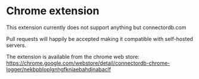 # Chrome extension

This extension currently does not support anything but connectordb.com

Pull requests will happily be accepted making it compatible with self-hosted servers.

The extension is available from the chrome web store: https://chrome.google.com/webstore/detail/connectordb-chrome-logger/nekbpbloplgnhgfknjaebahdjnabaclf
